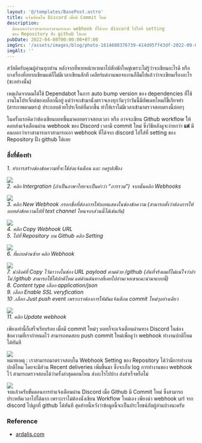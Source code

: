 ```yaml
---
layout: '@/templates/BasePost.astro'
title: แจ้งเตือนใน Discord เมื่อมี Commit ใหม่
description:
  มีคนบอกว่าเราสามารถเราสามารถเอา webhook ที่ได้จาก discord ไปใส่ที่ setting
  ของ Repository ฝั่ง github ได้เลย
pubDate: 2022-04-08T00:00:00+07:00
imgSrc: '/assets/images/blog/photo-1614680376739-414d95ff43df-2022-09-09.jpeg'
imgAlt: ''
---
```


สวัสดีครับคุณผู้อ่านทุกท่าน หลังจากที่หายหน้าหายตาไปสักพักใหญ่เพราะไม่รู้ว่าจะเขียนอะไรดี หรือบางเรื่องที่อยากเขียนแต่ก็ไม่มีเวลาเขียนสักที เคลียร์แต่งานพอจบงานก็ลืมไปแล้วว่าจะเขียนเรื่องอะไร (ซะอย่างนั้น)

เหตุเกิดจากผมได้ใช้ Dependabot ในการ auto bump version ของ dependencies ที่ใช้งานในโปรเจ็กต์ของบล็อกนี้อยู่ แต่ว่าจะเข้ามานั่งตรวจเองทุกวันๆว่าวันนี้มีอัพเดทไหมก็ขี้เกียจทำ (สารภาพตามตรง) ประกอบด้วยโปรเจ็กต์ที่มากขึ้น ทำให้เราไม่มีเวลาเข้ามาตรวจสอบตรงนี้บ่อยๆ

ในครั้งแรกคิดว่าต้องเขียนบอทขึ้นมาคอยตรวจสอบเวลา หรือ อาจจะเขียน Github workflow ให้คอยส่งแจ้งเตือนผ่าน webhook ของ Discord เวลามี commit ใหม่ ซึ่งวิธีหลังดูจะง่ายกว่า **แต่** มีคนบอกว่าเราสามารถเราสามารถเอา webhook ที่ได้จาก discord ไปใส่ที่ setting ของ Repository ฝั่ง github ได้เลย

### สิ่งที่ต้องทำ

_1. ทำการสร้างช่องข้อความที่จะใช้ส่งแจ้งเตือน และ กดรูปเฟือง_

![](/assets/images/blog/image-22-2022-09-09.png)  
_2. คลิก Intergration (ถ้าเป็นภาษาไทยจะเป็นคำว่า “การรวม”) จากนั้นคลิก Webhooks_

![](/assets/images/blog/image-13-2022-09-09.png)  
_3. คลิก New Webhook กรอกชื่อที่ต้องการให้บอทแสดงในช่องข้อความ (สามารถตั้งว่าต้องการให้บอทส่งข้อความไปที่ text channel ไหนจากส่วนนี้ได้เช่นกัน)_

![](/assets/images/blog/image-21-2022-09-09.png)  
_4. คลิก Copy Webhook URL  
5\. ไปที่ Repository บน Github คลิก Setting_

![](/assets/images/blog/image-15-2022-09-09.png)  
_6. ที่แถบด้านซ้าย คลิก Webhook_

![](/assets/images/blog/image-16-2022-09-09.png)  
_7. นำลิงค์ที่ Copy ไว้มาวางในช่อง URL payload ตามด้วย /github (อันที่จริงผมก็ไม่แน่ใจว่าถ้าไม่ /github สามารถใช้ได้ปกติไหม แต่ด้านต้นทางที่เคยไปอ่านเจอเขาแนะนำมาแบบนี้)  
8\. Content type เลือก application/json  
9\. เลือก Enable SSL veryfication  
10 .เลือก Just push event เพราะเราต้องการให้มันแจ้งเตือน commit ใหม่ๆอย่างเดียว_

![](/assets/images/blog/image-20-2022-09-09.png)  
_11. คลิก Update webhook_

เพียงเท่านี้ก็เสร็จเรียบร้อย เมื่อมี commit ใหม่ๆ บอทก็จะแจ้งเตือนผ่านทาง Discord ในช่องข้อความที่เรากำหนดไว้ สามารถทดสอบ push commit ใหม่เพื่อดูว่า webhook ทำงานปกติไหมได้ทันที

![](/assets/images/blog/image-18-2022-09-09.png)  
หมายเหตุ : เราสามารถมาตรวจสอบใน Webhook Setting ของ Repository ได้ว่ามีการทำงานปกติไหม โดยจะมีส่วน Recent deliveries เพิ่มขึ้นมา ซึ่งจะเก็บ log การทำงานของ webhook ไว้ สามารถตรวจสอบได้ว่าครั้งล่าสุดตอนไหน ส่งอะไรไปบ้าง ส่งสำเร็จหรือไม่

![](/assets/images/blog/image-19-2022-09-09.png)  
จบแล้วครับขั้นตอนการทำแจ้งเตือนผ่าน Discord เมื่อ Github มี Commit ใหม่ ซึ่งสามารถประหยัดเวลาไปได้มาก เพราะเราไม่ต้องนั่งเขียน Workflow ใหม่เอง เพียงนำ webhook url จาก discord ไปผูกที่ github ได้ทันที สุดท้ายนี้หวังว่าข้อมูลนี้จะเป็นประโยชน์กับผู้อ่านบ้างนะครับ

### Reference

- [ardalis.com](https://ardalis.com/integrate-github-and-discord-with-webhooks/ 'https://ardalis.com/integrate-github-and-discord-with-webhooks/')
